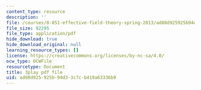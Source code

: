 ```yaml
---
content_type: resource
description: ''
file: /courses/8-851-effective-field-theory-spring-2013/ad88d925925b94d33c7cb419a63336b9_TcNXre5Ea6Y.pdf
file_size: 92295
file_type: application/pdf
hide_download: true
hide_download_original: null
learning_resource_types: []
license: https://creativecommons.org/licenses/by-nc-sa/4.0/
ocw_type: OCWFile
resourcetype: Document
title: 3play pdf file
uid: ad88d925-925b-94d3-3c7c-b419a63336b9
---
```

